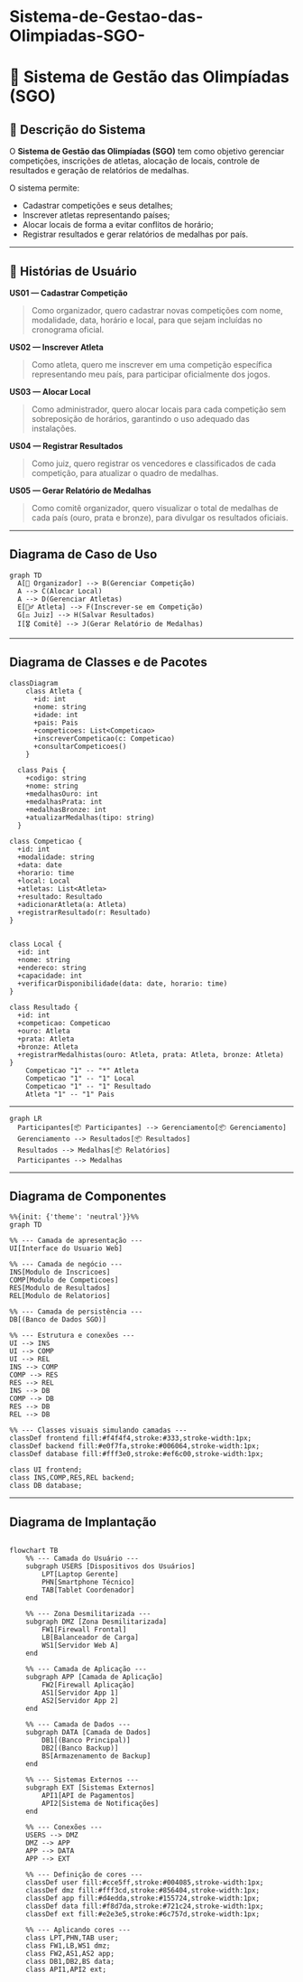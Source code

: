 # Sistema-de-Gestao-das-Olimpiadas-SGO-

# 🏅 Sistema de Gestão das Olimpíadas (SGO)

## 📘 Descrição do Sistema
O **Sistema de Gestão das Olimpíadas (SGO)** tem como objetivo gerenciar competições, inscrições de atletas, alocação de locais, controle de resultados e geração de relatórios de medalhas.  

O sistema permite:
- Cadastrar competições e seus detalhes;
- Inscrever atletas representando países;
- Alocar locais de forma a evitar conflitos de horário;
- Registrar resultados e gerar relatórios de medalhas por país.

---

## 👥 Histórias de Usuário

**US01 — Cadastrar Competição**  
> Como organizador, quero cadastrar novas competições com nome, modalidade, data, horário e local, para que sejam incluídas no cronograma oficial.

**US02 — Inscrever Atleta**  
> Como atleta, quero me inscrever em uma competição específica representando meu país, para participar oficialmente dos jogos.

**US03 — Alocar Local**  
> Como administrador, quero alocar locais para cada competição sem sobreposição de horários, garantindo o uso adequado das instalações.

**US04 — Registrar Resultados**  
> Como juiz, quero registrar os vencedores e classificados de cada competição, para atualizar o quadro de medalhas.

**US05 — Gerar Relatório de Medalhas**  
> Como comitê organizador, quero visualizar o total de medalhas de cada país (ouro, prata e bronze), para divulgar os resultados oficiais.

---

##  Diagrama de Caso de Uso 

```mermaid
graph TD
  A[👤 Organizador] --> B(Gerenciar Competição)
  A --> C(Alocar Local)
  A --> D(Gerenciar Atletas)
  E[🏃‍♂️ Atleta] --> F(Inscrever-se em Competição)
  G[⚖️ Juiz] --> H(Salvar Resultados)
  I[🎖️ Comitê] --> J(Gerar Relatório de Medalhas)

```
---

##  Diagrama de Classes e de Pacotes 

```mermaid
classDiagram
    class Atleta {
      +id: int
      +nome: string
      +idade: int
      +pais: Pais
      +competicoes: List<Competicao>
      +inscreverCompeticao(c: Competicao)
      +consultarCompeticoes()
    }
    
  class Pais {
    +codigo: string
    +nome: string
    +medalhasOuro: int
    +medalhasPrata: int
    +medalhasBronze: int
    +atualizarMedalhas(tipo: string)
  }
    
class Competicao {
  +id: int
  +modalidade: string
  +data: date
  +horario: time
  +local: Local
  +atletas: List<Atleta>
  +resultado: Resultado
  +adicionarAtleta(a: Atleta)
  +registrarResultado(r: Resultado)
}
    

class Local {
  +id: int
  +nome: string
  +endereco: string
  +capacidade: int
  +verificarDisponibilidade(data: date, horario: time)
}

class Resultado {
  +id: int
  +competicao: Competicao
  +ouro: Atleta
  +prata: Atleta
  +bronze: Atleta
  +registrarMedalhistas(ouro: Atleta, prata: Atleta, bronze: Atleta)
}
    Competicao "1" -- "*" Atleta
    Competicao "1" -- "1" Local
    Competicao "1" -- "1" Resultado
    Atleta "1" -- "1" Pais

```

---

```mermaid
graph LR
  Participantes[📦 Participantes] --> Gerenciamento[📦 Gerenciamento]
  Gerenciamento --> Resultados[📦 Resultados]
  Resultados --> Medalhas[📦 Relatórios]
  Participantes --> Medalhas

```

---

## Diagrama de Componentes

```mermaid
%%{init: {'theme': 'neutral'}}%%
graph TD

%% --- Camada de apresentação ---
UI[Interface do Usuario Web]

%% --- Camada de negócio ---
INS[Modulo de Inscricoes]
COMP[Modulo de Competicoes]
RES[Modulo de Resultados]
REL[Modulo de Relatorios]

%% --- Camada de persistência ---
DB[(Banco de Dados SGO)]

%% --- Estrutura e conexões ---
UI --> INS
UI --> COMP
UI --> REL
INS --> COMP
COMP --> RES
RES --> REL
INS --> DB
COMP --> DB
RES --> DB
REL --> DB

%% --- Classes visuais simulando camadas ---
classDef frontend fill:#f4f4f4,stroke:#333,stroke-width:1px;
classDef backend fill:#e0f7fa,stroke:#006064,stroke-width:1px;
classDef database fill:#fff3e0,stroke:#ef6c00,stroke-width:1px;

class UI frontend;
class INS,COMP,RES,REL backend;
class DB database;

```
---

## Diagrama de Implantação

```mermaid

flowchart TB
    %% --- Camada do Usuário ---
    subgraph USERS [Dispositivos dos Usuários]
        LPT[Laptop Gerente]
        PHN[Smartphone Técnico]
        TAB[Tablet Coordenador]
    end

    %% --- Zona Desmilitarizada ---
    subgraph DMZ [Zona Desmilitarizada]
        FW1[Firewall Frontal]
        LB[Balanceador de Carga]
        WS1[Servidor Web A]
    end

    %% --- Camada de Aplicação ---
    subgraph APP [Camada de Aplicação]
        FW2[Firewall Aplicação]
        AS1[Servidor App 1]
        AS2[Servidor App 2]
    end

    %% --- Camada de Dados ---
    subgraph DATA [Camada de Dados]
        DB1[(Banco Principal)]
        DB2[(Banco Backup)]
        BS[Armazenamento de Backup]
    end

    %% --- Sistemas Externos ---
    subgraph EXT [Sistemas Externos]
        API1[API de Pagamentos]
        API2[Sistema de Notificações]
    end

    %% --- Conexões ---
    USERS --> DMZ
    DMZ --> APP
    APP --> DATA
    APP --> EXT

    %% --- Definição de cores ---
    classDef user fill:#cce5ff,stroke:#004085,stroke-width:1px;
    classDef dmz fill:#fff3cd,stroke:#856404,stroke-width:1px;
    classDef app fill:#d4edda,stroke:#155724,stroke-width:1px;
    classDef data fill:#f8d7da,stroke:#721c24,stroke-width:1px;
    classDef ext fill:#e2e3e5,stroke:#6c757d,stroke-width:1px;

    %% --- Aplicando cores ---
    class LPT,PHN,TAB user;
    class FW1,LB,WS1 dmz;
    class FW2,AS1,AS2 app;
    class DB1,DB2,BS data;
    class API1,API2 ext;



```


